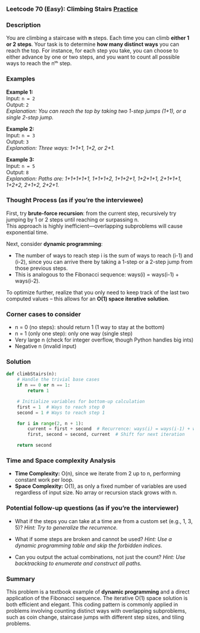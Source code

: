 ### Leetcode 70 (Easy): Climbing Stairs [Practice](https://leetcode.com/problems/climbing-stairs)

### Description  
You are climbing a staircase with **n** steps. Each time you can climb **either 1 or 2 steps**. Your task is to determine **how many distinct ways** you can reach the top. For instance, for each step you take, you can choose to either advance by one or two steps, and you want to count all possible ways to reach the nᵗʰ step.

### Examples  

**Example 1:**  
Input: `n = 2`  
Output: `2`  
*Explanation: You can reach the top by taking two 1-step jumps (1+1), or a single 2-step jump.*

**Example 2:**  
Input: `n = 3`  
Output: `3`  
*Explanation: Three ways: 1+1+1, 1+2, or 2+1.*

**Example 3:**  
Input: `n = 5`  
Output: `8`  
*Explanation: Paths are: 1+1+1+1+1, 1+1+1+2, 1+1+2+1, 1+2+1+1, 2+1+1+1, 1+2+2, 2+1+2, 2+2+1.*

### Thought Process (as if you’re the interviewee)  
First, try **brute-force recursion**: from the current step, recursively try jumping by 1 or 2 steps until reaching or surpassing n.  
This approach is highly inefficient—overlapping subproblems will cause exponential time.

Next, consider **dynamic programming**:  
- The number of ways to reach step i is the sum of ways to reach (i-1) and (i-2), since you can arrive there by taking a 1-step or a 2-step jump from those previous steps.
- This is analogous to the Fibonacci sequence: ways(i) = ways(i-1) + ways(i-2).

To optimize further, realize that you only need to keep track of the last two computed values – this allows for an **O(1) space iterative solution**.

### Corner cases to consider  
- n = 0 (no steps): should return 1 (1 way to stay at the bottom)
- n = 1 (only one step): only one way (single step)
- Very large n (check for integer overflow, though Python handles big ints)
- Negative n (invalid input)

### Solution

```python
def climbStairs(n):
    # Handle the trivial base cases
    if n == 0 or n == 1:
        return 1

    # Initialize variables for bottom-up calculation
    first = 1  # Ways to reach step 0
    second = 1 # Ways to reach step 1

    for i in range(2, n + 1):
        current = first + second  # Recurrence: ways(i) = ways(i-1) + ways(i-2)
        first, second = second, current  # Shift for next iteration

    return second
```

### Time and Space complexity Analysis  

- **Time Complexity:** O(n), since we iterate from 2 up to n, performing constant work per loop.
- **Space Complexity:** O(1), as only a fixed number of variables are used regardless of input size. No array or recursion stack grows with n.

### Potential follow-up questions (as if you’re the interviewer)  

- What if the steps you can take at a time are from a custom set (e.g., 1, 3, 5)?
  *Hint: Try to generalize the recurrence.*

- What if some steps are broken and cannot be used?
  *Hint: Use a dynamic programming table and skip the forbidden indices.*

- Can you output the actual combinations, not just the count?
  *Hint: Use backtracking to enumerate and construct all paths.*

### Summary  
This problem is a textbook example of **dynamic programming** and a direct application of the Fibonacci sequence. The iterative O(1) space solution is both efficient and elegant. This coding pattern is commonly applied in problems involving counting distinct ways with overlapping subproblems, such as coin change, staircase jumps with different step sizes, and tiling problems.